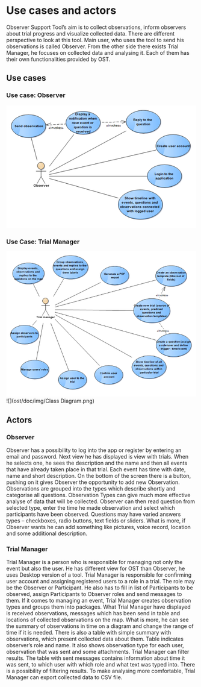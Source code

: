 # Use cases and actors

Observer Support Tool’s aim is to  collect observations, inform observers about trial progress and visualize collected data. There are different perspective to look at this tool.  Main user, who uses the tool to send his observations is called Observer. From the other side there exists Trial Manager, he focuses on collected data and analysing it.  Each of them has their own functionalities provided by OST. 

## Use cases

### Use case: Observer
![](/doc/img/use-cases-observer.png)

### Use Case: Trial Manager
![](/doc/img/use-cases-trial-manager.png)
![](ost/doc/img/Class Diagram.png)


## Actors

### Observer

Observer has a possibility to log into the app or register by entering an email and password. Next view he has displayed is view with trials. When he selects one, he sees the description and the name and then all events that have already taken place in that trial. Each event has time with date, name and short description. On the bottom of the screen there is a button, pushing on it gives Observer the opportunity to add new Observation. Observations are grouped into the types which  describe shortly and categorise all questions. Observation Types can give much more effective analyse of data that will be collected. Observer can then read question from selected type, enter the time he made observation and select which participants have been observed. Questions may have varied answers types – checkboxes, radio buttons, text fields or sliders. What is more, if Observer wants he can add something like pictures, voice record, location and some additional description. 

### Trial Manager

Trial Manager is a person who is responsible for managing not only the event but also the user. He has different view for OST than Observer, he uses Desktop version of a tool. Trial Manager is responsible for confirming user account and assigning registered users to a role in a trial. The role may be the Observer or Participant. He also has to fill in list of Participants to be observed, assign Participants to Observer roles and send messages to them. If it comes to managing an event, Trial Manager creates observation types and groups them into packages. What Trial Manager have displayed is received observations,  messages which has been send in table  and locations of collected observations on the map. What is more, he can see the summary of observations in time on a diagram and change the range of time if it is needed. There is also a table with simple summary with observations, which present collected data about them.  Table  indicates observer’s role and name. It also shows observation type for each user, observation that was sent and some attachments. Trial Manager can filter results. The table with sent messages contains information about time it was sent, to which user with which role and what text was typed into. There is a possibility of filtering results. To make analysing more comfortable, Trial Manager can export collected data to CSV file. 





